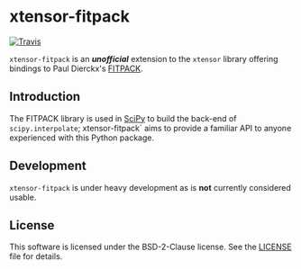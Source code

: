 # xtensor-fitpack

[![Travis](https://travis-ci.org/rjsberry/xtensor-fitpack.svg?branch=master)](https://travis-ci.org/rjsberry/xtensor-fitpack)

`xtensor-fitpack` is an ***unofficial*** extension to the `xtensor` library offering bindings to Paul Dierckx's
[FITPACK](http://www.netlib.org/dierckx/).

## Introduction

The FITPACK library is used in [SciPy](https://github.com/scipy/scipy) to build the back-end of `scipy.interpolate`;
xtensor-fitpack` aims to provide a familiar API to anyone experienced with this Python package.

## Development

`xtensor-fitpack` is under heavy development as is **not** currently considered usable.

## License

This software is licensed under the BSD-2-Clause license. See the
[LICENSE](https://github.com/rjsberry/xtensor-fitpack/blob/master/LICENSE) file for details.
